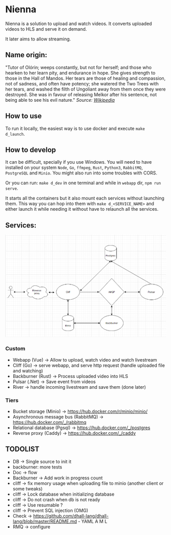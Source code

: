 # Nienna

Nienna is a solution to upload and watch videos. It converts uploaded videos to HLS and serve it on demand.

It later aims to allow streaming.

## Name origin:

"Tutor of Olórin; weeps constantly, but not for herself; and those who hearken to her learn pity, and endurance in hope.
She gives strength to those in the Hall of Mandos. Her tears are those of healing and compassion, not of sadness, and
often have potency; she watered the Two Trees with her tears, and washed the filth of Ungoliant away from them once they
were destroyed. She was in favour of releasing Melkor after his sentence, not being able to see his evil nature."
*Source: [Wikipedia](https://en.wikipedia.org/wiki/Vala_(Middle-earth)#Nienna)*

## How to use
To run it locally, the easiest way is to use docker and execute `make d_launch`. 

## How to develop
It can be difficult, specially if you use Windows. You will need to have installed on your system `Node`, `Go`, `ffmpeg`, `Rust`, `Python3`, `RabbitMQ`, `PostgreSQL` and `Minio`. You might also run into some troubles with CORS.

Or you can run: `make d_dev` in one terminal and while in `webapp` dir, `npm run serve`. 

It starts all the containers but it also mount each services without launching them. This way you can hop into them with `make d_<SERVICE_NAME>` and either launch it while needing it without have to relaunch all the services.

## Services:

![Docs](docs/archi_schema.png)

### Custom

* Webapp (Vue) -> Allow to upload, watch video and watch livestream
* Cliff (Go) -> serve webapp, and serve http request (handle uploaded file and watching)
* Backburner (Rust) -> Process uploaded video into HLS
* Pulsar (.Net) -> Save event from videos
* River -> handle incoming livestream and save them (done later)

### Tiers

* Bucket storage (Minio) -> https://hub.docker.com/r/minio/minio/
* Asynchronous message bus (RabbitMQ) -> https://hub.docker.com/_/rabbitmq
* Relational database (Pgsql) -> https://hub.docker.com/_/postgres
* Reverse proxy (Caddy) -> https://hub.docker.com/_/caddy

## TODOLIST
* DB -> Single source to init it
* backburner: more tests 
* Doc -> flow
* Backburner -> Add work in progress count  
* cliff -> fix memory usage when uploading file to minio (another client or some tweaks)
* cliff -> Lock database when initializing database
* cliff -> Do not crash when db is not ready
* cliff -> Use resumable ?
* cliff -> Prevent SQL injection (OMG)
* Check -> https://github.com/dhall-lang/dhall-lang/blob/master/README.md - YAML A M L
* RMQ -> configure
